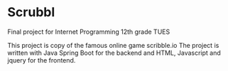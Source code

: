 # Scrubbl
Final project for Internet Programming 12th grade TUES

This project is copy of the famous online game scribble.io
The project is written with Java Spring Boot for the backend and HTML, Javascript and jquery for the frontend.
